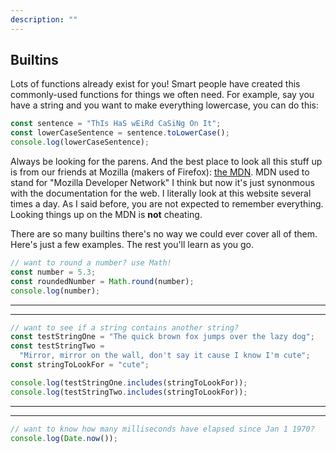 ```yaml
---
description: ""
---
```


## Builtins

Lots of functions already exist for you! Smart people have created this commonly-used functions for things we often need. For example, say you have a string and you want to make everything lowercase, you can do this:

```javascript
const sentence = "ThIs HaS wEiRd CaSiNg On It";
const lowerCaseSentence = sentence.toLowerCase();
console.log(lowerCaseSentence);
```

Always be looking for the parens. And the best place to look all this stuff up is from our friends at Mozilla (makers of Firefox): [the MDN][mdn]. MDN used to stand for "Mozilla Developer Network" I think but now it's just synonmous with the documentation for the web. I literally look at this website several times a day. As I said before, you are not expected to remember everything. Looking things up on the MDN is **not** cheating.

There are so many builtins there's no way we could ever cover all of them. Here's just a few examples. The rest you'll learn as you go.

```javascript
// want to round a number? use Math!
const number = 5.3;
const roundedNumber = Math.round(number);
console.log(number);
```

---

---

```javascript
// want to see if a string contains another string?
const testStringOne = "The quick brown fox jumps over the lazy dog";
const testStringTwo =
  "Mirror, mirror on the wall, don't say it cause I know I'm cute";
const stringToLookFor = "cute";

console.log(testStringOne.includes(stringToLookFor));
console.log(testStringTwo.includes(stringToLookFor));
```

---

---

```javascript
// want to know how many milliseconds have elapsed since Jan 1 1970?
console.log(Date.now());
```

[mdn]: https://developer.mozilla.org/en-US/
